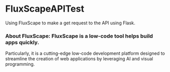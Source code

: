 # FluxScapeAPITest
Using FluxScape to make a get request to the API using Flask.
### About FluxScape: FluxScape is a low-code tool helps build apps quickly. 
Particularly, it is a cutting-edge low-code development platform designed to streamline the creation of web applications by leveraging AI and visual programming.
